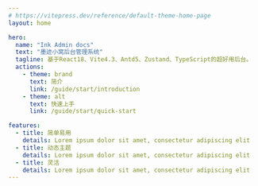 ```yaml
---
# https://vitepress.dev/reference/default-theme-home-page
layout: home

hero:
  name: "Ink Admin docs"
  text: "墨迹小窝后台管理系统"
  tagline: 基于React18、Vite4.3、Antd5、Zustand、TypeScript的超好用后台。
  actions:
    - theme: brand
      text: 简介
      link: /guide/start/introduction
    - theme: alt
      text: 快速上手
      link: /guide/start/quick-start

features:
  - title: 简单易用
    details: Lorem ipsum dolor sit amet, consectetur adipiscing elit
  - title: 动态主题
    details: Lorem ipsum dolor sit amet, consectetur adipiscing elit
  - title: 灵活
    details: Lorem ipsum dolor sit amet, consectetur adipiscing elit
---
```


